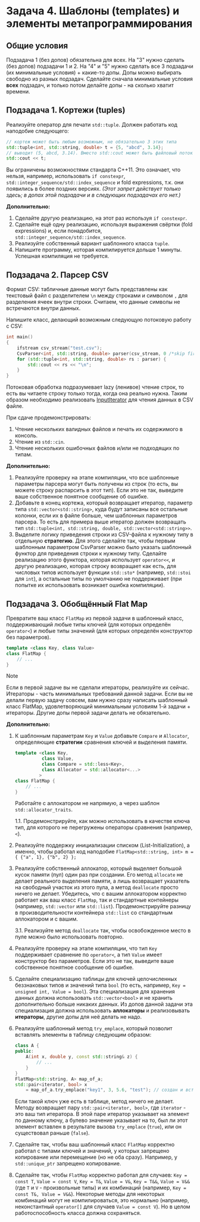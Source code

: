 
# Задача 4. Шаблоны (templates) и элементы метапрограммирования

## Общие условия

Подзадача 1 (без допов) обязательна для всех. На "3" нужно сделать (без допов) подзадачи 1 и 2. На "4" и "5" нужно сделать все 3 подзадачи (их минимальные условия) + какие-то допы. Допы можно выбирать свободно из разных подзадач. Сделайте сначала минимальные условия **всех** подзадач, и только потом делайте допы - на сколько хватит времени.

## Подзадача 1. Кортежи (tuples)

Реализуйте оператор для печати `std::tuple`. Должен работать код наподобие следующего:
```C++
// кортеж может быть любым возможным, не обязательно 3 этих типа
std::tuple<int, std::string, double> t = {5, "abcd", 3.14};
// выводит (5, abcd, 3.14). Вместо std::cout может быть файловый поток (ofstream)
std::cout << t; 
```
Вы ограничены возможностями стандарта С++11. Это означает, что нельзя, например, использовать `if constexpr`, `std::integer_sequence/std::index_sequence` и fold expressions, т.к. они появились в более поздних версиях. _(Этот запрет действует только здесь; в допах этой подзадачи и в следующих подзадачах его нет.)_

**Дополнительно:** 

1. Сделайте другую реализацию, на этот раз используя `if constexpr`.
2. Сделайте ещё одну реализацию, используя выражения свёртки (fold expressions) и, если понадобится, `std::integer_sequence/std::index_sequence`.
3. Реализуйте собственный вариант шаблонного класса `tuple`.
4. Напишите программу, которая компилируется дольше 1 минуты. Успешная компиляция не требуется.

## Подзадача 2. Парсер CSV

Формат CSV: табличные данные могут быть представлены как текстовый файл с разделителем `\n` между строками и символом `,` для разделения ячеек внутри строки. Считаем, что данные символы не встречаются внутри данных.

Напишите класс, делающий возможным следующую потоковую работу с CSV:
```C++
int main()
{
    ifstream csv_stream("test.csv");    
    CsvParser<int, std::string, double> parser(csv_stream, 0 /*skip first lines count*/);
    for (std::tuple<int, std::string, double> rs : parser) {
        std::cout << rs << "\n";
    }
}
```

Потоковая обработка подразумевает lazy (ленивое) чтение строк, то есть вы читаете строку только тогда, когда она реально нужна. Таким образом необходимо реализовать [InputIterator](https://en.cppreference.com/w/cpp/named_req/InputIterator) для чтения данных в CSV файле. 

При сдаче продемонстрировать:
1. Чтение нескольких валидных файлов и печать их содержимого в консоль.
2. Чтение из `std::cin`.
3. Чтение нескольких ошибочных файлов и/или не подходящих по типам.

**Дополнительно:**
1. Реализуйте проверку на этапе компиляции, что все шаблонные параметры парсера могут быть получены из строк (то есть, вы можете строку распарсить в этот тип). Если это не так, выведите ваше собственное понятное сообщение об ошибке.
2. Добавьте в конец кортежа, который возвращает итератор, параметр типа `std::vector<std::string>`, куда будут записаны все остальные колонки, если их в файле больше, чем шаблонных параметров парсера. То есть для примера выше итератор должен возвращать тип `std::tuple<int, std::string, double, std::vector<std::string>>`.
3. Выделите логику приведения строки из CSV-файла к нужному типу в отдельную **стратегию**. Для этого сделайте так, чтобы первым шаблонным параметром CsvParser можно было указать шаблонный функтор для приведения строки к нужному типу. Сделайте реализацию этого функтора, которая использует `operator<<`, и другую реализацию, которая строку возвращает как есть, для числовых типов использует функции `std::sto*` (например, `std::stoi` для `int`), а остальные типы по умолчанию не поддерживает (при попытке их использовать возникает ошибка компиляции).

## Подзадача 3. Обобщённый Flat Map

Превратите ваш класс `FlatMap` из первой задачи в шаблонный класс, поддерживающий любые типы ключей (для которых определён `operator<`) и любые типы значений (для которых определён конструктор без параметров).

```C++
template <class Key, class Value>
class FlatMap {
    // ...
}
```

> [!NOTE]
> Если в первой задаче вы не сделали итераторы, реализуйте их сейчас. Итераторы - часть минимальных требований данной задачи. Если вы не делали первую задачу совсем, вам нужно сразу написать шаблонный класс FlatMap, удовлетворяющий минимальным условиям 1-й задачи + итераторы. Другие допы первой задачи делать не обязательно.

**Дополнительно:**

1. К шаблонным параметрам `Key` и `Value` добавьте `Compare` и `Allocator`, определяющие **стратегии** сравнения ключей и выделения памяти. 
    ```C++
    template <class Key,
              class Value,
              class Compare = std::less<Key>,
              class Allocator = std::allocator<...>
             >
    class FlatMap {
        // ...
    }
    ```
    Работайте с аллокатором не напрямую, а через шаблон `std::allocator_traits`.

    1.1. Продемонстрируйте, как можно использовать в качестве ключа тип, для которого не перегружены операторы сравнения (например, `<`).

2. Реализуйте поддержку инициализации списком (List-Initialization), а именно, чтобы работал код наподобие `FlatMap<std::string, int> m = { {"a", 1}, {"b", 2} };`

3. Реализуйте собственный аллокатор, который выделяет большой кусок памяти (пул) один раз при создании. Его метод `allocate` не делает реального выделения памяти, а лишь возвращает указатель на свободный участок из этого пула, а метод `deallocate` просто ничего не делает. Убедитесь, что с вашим аллокатором корректно работает как ваш класс `FlatMap`, так и стандартные контейнеры (например, `std::vector` или `std::list`). Продемонстрируйте разницу в производительности контейнера `std::list` со стандартным аллокатором и с вашим.

    3.1. Реализуйте метод `deallocate` так, чтобы освобожденное место в пуле можно было использовать повторно.

4. Реализуйте проверку на этапе компиляции, что тип `Key` поддерживает сравнение по `operator<`, а тип `Value` имеет конструктор без параметров. Если это не так, выведите ваше собственное понятное сообщение об ошибке.

5. Сделайте специализацию таблицы для ключей целочисленных беззнаковых типов и значений типа `bool` (то есть, например, `Key = unsigned int, Value = bool`). Эта специализация для хранения данных должна использовать `std::vector<bool>` и не хранить дополнительно больше никаких данных. Из допов данной задачи эта специализация должна использовать **аллокаторы** и реализовывать **итераторы**, другие допы для неё делать не надо.

6. Реализуйте шаблонный метод `try_emplace`, который позволит вставлять элементы в таблицу следующим образом:
    ```C++
    class A {
    public:
        A(int x, double y, const std::string& z) {
            // ...
        }
    }
    FlatMap<std::string, A> map_of_a;
    std::pair<iterator, bool> x
        = map_of_a.try_emplace("key1", 3, 5.6, "test"); // создан и вставлен в таблицу объект A(3, 5.6, "test") по ключу "key1"
    ```
    Если такой ключ уже есть в таблице, метод ничего не делает. Методу возвращает пару `std::pair<iterator, bool>`, где `iterator` - это ваш тип итератора. В этой паре итератор указывает на элемент по данному ключу, а булево значение указывает на то, был ли этот элемент вставлен в результате вызова `try_emplace` (`true`), или он существовал раньше (`false`).

8. Сделайте так, чтобы ваш шаблонный класс `FlatMap` корректно работал с типами ключей и значений, у которых запрещено копирование или перемещение (но не оба сразу). Например, у `std::unique_ptr` запрещено копирование.

9. Сделайте так, чтобы `FlatMap` корректно работал для случаев: `Key = const T`, `Value = const V`, `Key = T&`, `Value = V&`, `Key = T&&`, `Value = V&&` (где `T` и `V` - произвольные типы) и их комбинаций (например, `Key = const T&, Value = V&&`). Некоторые методы для некоторых комбинаций могут не компилироваться, это нормально (например, неконстантный `operator[]` для случаев `Value = const V`). Но в целом работоспособность класса должна сохраняться.

